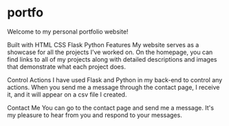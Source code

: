 # portfo
Welcome to my personal portfolio website!

Built with
HTML
CSS
Flask
Python
Features
My website serves as a showcase for all the projects I've worked on. On the homepage, you can find links to all of my projects along with detailed descriptions and images that demonstrate what each project does.

Control Actions
I have used Flask and Python in my back-end to control any actions. When you send me a message through the contact page, I receive it, and it will appear on a csv file I created.

Contact Me
You can go to the contact page and send me a message. It's my pleasure to hear from you and respond to your messages.
